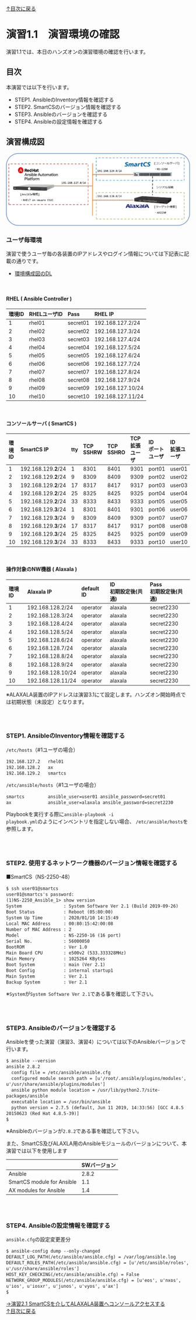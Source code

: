 [↑目次に戻る](./README.md)
<br>
# 演習1.1　演習環境の確認
演習1.1では、本日のハンズオンの演習環境の確認を行います。
<br>

## 目次
本演習では以下を行います。
- STEP1. AnsibleのInventory情報を確認する
- STEP2. SmartCSのバージョン情報を確認する
- STEP3. Ansibleのバージョンを確認する
- STEP4. Ansibleの設定情報を確認する

## 演習構成図
![practice_environment_1-1.png](./contents/image/practice_environment_1-1.png)

### ユーザ毎環境
演習で使うユーザ毎の各装置のIPアドレスやログイン情報については下記表に記載の通りです。  

- [環境構成図のDL](https://github.com/ssol-smartcs/ansible-handson/raw/master/SmartCSxALAXALA/contents/pdf/%E9%85%8D%E5%B8%83%E7%94%A8%E6%A7%8B%E6%88%90%E5%9B%B3.pdf)

<br>

#### RHEL ( Ansible Controller ) 

| 環境ID | RHELユーザID | Pass | RHEL IP | 
|:---|:---|:---|:---|
| 1  |rhel01 | secret01 |192.168.127.2/24 |
| 2  |rhel02 | secret02 |192.168.127.3/24 |
| 3  |rhel03 | secret03 |192.168.127.4/24 |
| 4  |rhel04 | secret04 |192.168.127.5/24 |
| 5  |rhel05 | secret05 |192.168.127.6/24 |
| 6  |rhel06 | secret06 |192.168.127.7/24 |
| 7  |rhel07 | secret07 |192.168.127.8/24 |
| 8  |rhel08 | secret08 |192.168.127.9/24 |
| 9  |rhel09 | secret09 |192.168.127.10/24 |
| 10 |rhel10 | secret10 |192.168.127.11/24 |

<br>

#### コンソールサーバ ( SmartCS )

| 環境ID | SmartCS IP | tty | TCP<br>SSHRW | TCP<br>SSHRO | TCP<br>拡張ユーザ |ID<br>ポートユーザ | ID<br>拡張ユーザ | Pass<br>共通 | 
|:---|:---|:---|:---|:---|:---|:---|:---|:---|
| 1  |192.168.129.**2**/24 | 1  | 8301 | 8401 | 9301 | port01 | user01 | secret01 | 
| 2  |192.168.129.**2**/24 | 9  | 8309 | 8409 | 9309 | port02 | user02 | secret02 | 
| 3  |192.168.129.**2**/24 | 17 | 8317 | 8417 | 9317 | port03 | user03 | secret03 | 
| 4  |192.168.129.**2**/24 | 25 | 8325 | 8425 | 9325 | port04 | user04 | secret04 | 
| 5  |192.168.129.**2**/24 | 33 | 8333 | 8433 | 9333 | port05 | user05 | secret05 | 
| 6  |192.168.129.**3**/24 | 1  | 8301 | 8401 | 9301 | port06 | user06 | secret06 | 
| 7  |192.168.129.**3**/24 | 9  | 8309 | 8409 | 9309 | port07 | user07 | secret07 | 
| 8  |192.168.129.**3**/24 | 17 | 8317 | 8417 | 9317 | port08 | user08 | secret08 | 
| 9  |192.168.129.**3**/24 | 25 | 8325 | 8425 | 9325 | port09 | user09 | secret09 | 
| 10 |192.168.129.**3**/24 | 33 | 8333 | 8433 | 9333 | port10 | user10 | secret10 | 

<br>

#### 操作対象のNW機器 ( Alaxala )

| 環境ID | Alaxala IP | default ID | ID<br>初期設定後(共通) | Pass<br>初期設定後(共通) |
|:---|:---|:---|:---|:---|
|1  | 192.168.128.2/24 | operator | alaxala | secret2230 | 
|2  | 192.168.128.3/24 | operator | alaxala | secret2230 | 
|3  | 192.168.128.4/24 | operator | alaxala | secret2230 | 
|4  | 192.168.128.5/24 | operator | alaxala | secret2230 | 
|5  | 192.168.128.6/24 | operator | alaxala | secret2230 | 
|6  | 192.168.128.7/24 | operator | alaxala | secret2230 | 
|7  | 192.168.128.8/24 | operator | alaxala | secret2230 | 
|8  | 192.168.128.9/24 | operator | alaxala | secret2230 | 
|9  | 192.168.128.10/24 | operator | alaxala | secret2230 | 
|10 | 192.168.128.11/24 | operator | alaxala | secret2230 | 

※ALAXALA装置のIPアドレスは演習3.1にて設定します。ハンズオン開始時点では初期状態（未設定）となります。  

<br>
<br>

### STEP1. AnsibleのInventory情報を確認する

<code>/etc/hosts</code>（#1ユーザの場合）
```
192.168.127.2   rhel01
192.168.128.2   ax
192.168.129.2   smartcs
```


<code>/etc/ansible/hosts</code>（#1ユーザの場合）
```
smartcs         ansible_user=user01 ansible_password=secret01
ax              ansible_user=alaxala ansible_password=secret2230
```
Playbookを実行する際に<code>ansible-playbook -i <inventory> playbook.yml</code>のようにインベントリを指定しない場合、
<code>/etc/ansible/hosts</code>を参照します。
 

<br>
<br>

### STEP2. 使用するネットワーク機器のバージョン情報を確認する

■SmartCS（NS-2250-48）
```
$ ssh user01@smartcs
user01@smartcs's password: 
(1)NS-2250_Ansible_1> show version
System                : System Software Ver 2.1 (Build 2019-09-26)
Boot Status           : Reboot (05:80:00)
System Up Time        : 2020/01/10 14:15:49
Local MAC Address     : 00:80:15:42:00:08
Number of MAC Address : 2
Model                 : NS-2250-16 (16 port)
Serial No.            : 56000050
BootROM               : Ver 1.0
Main Board CPU        : e500v2 (533.333328MHz)
Main Memory           : 1025264 KBytes
Boot System           : main (Ver 2.1)
Boot Config           : internal startup1
Main System           : Ver 2.1
Backup System         : Ver 2.1
```
※`System`が`System Software Ver 2.1`である事を確認して下さい。

<br>
<br>

### STEP3. Ansibleのバージョンを確認する

Ansibleを使った演習（演習3、演習4）については以下のAnsibleバージョンで行います。
```
$ ansible --version
ansible 2.8.2
  config file = /etc/ansible/ansible.cfg
  configured module search path = [u'/root/.ansible/plugins/modules', u'/usr/share/ansible/plugins/modules']
  ansible python module location = /usr/lib/python2.7/site-packages/ansible
  executable location = /usr/bin/ansible
  python version = 2.7.5 (default, Jun 11 2019, 14:33:56) [GCC 4.8.5 20150623 (Red Hat 4.8.5-39)]
$ 
```
※Ansibleのバージョンが`2.8.2`である事を確認して下さい。

また、SmartCS及びALAXLA用のAnsibleモジュールのバージョンについて、本演習では以下を使用します

| |SWバージョン |
|:---|:---|
|Ansible |2.8.2 |
|SmartCS module for Ansible |1.1 |
|AX modules for Ansible |1.4 |

<br>
<br>


### STEP4. Ansibleの設定情報を確認する

<code>ansible.cfg</code>の設定変更差分
```
$ ansible-config dump --only-changed
DEFAULT_LOG_PATH(/etc/ansible/ansible.cfg) = /var/log/ansible.log
DEFAULT_ROLES_PATH(/etc/ansible/ansible.cfg) = [u'/etc/ansible/roles', u'/usr/share/ansible/roles']
HOST_KEY_CHECKING(/etc/ansible/ansible.cfg) = False
NETWORK_GROUP_MODULES(/etc/ansible/ansible.cfg) = [u'eos', u'nxos', u'ios', u'iosxr', u'junos', u'vyos', u'ax']
$ 
``` 



[→演習2.1 SmartCSを介してALAXALA装置へコンソールアクセスする](./2.1-serial_connection_to_alaxala_via_smartcs.md)  
[↑目次に戻る](./README.md)

